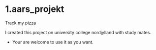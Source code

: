 # 1.aars_projekt
Track my pizza

I created this project on university college nordjylland with study mates.
- Your are welcome to use it as you want.
